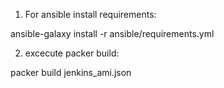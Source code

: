 1. For ansible install requirements:

ansible-galaxy install -r ansible/requirements.yml

2. excecute packer build:

packer build jenkins_ami.json
